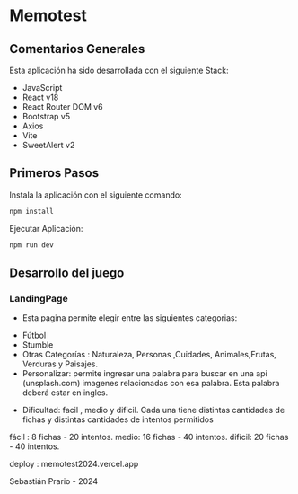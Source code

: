 # Memotest

## Comentarios Generales

Esta aplicación ha sido desarrollada con el siguiente Stack:
- JavaScript
- React v18
- React Router DOM v6
- Bootstrap v5
- Axios
- Vite
- SweetAlert v2


## Primeros Pasos

Instala la aplicación con el siguiente comando:

```bash
npm install
```

Ejecutar Aplicación:

```bash
npm run dev
```

## Desarrollo del juego

### LandingPage

- Esta pagina permite elegir entre las siguientes categorias:

* Fútbol
* Stumble
* Otras Categorías : Naturaleza, Personas ,Cuidades, Animales,Frutas, Verduras y Paisajes.
* Personalizar:  permite ingresar una palabra para buscar en una api (unsplash.com) imagenes relacionadas con esa palabra. Esta palabra deberá estar en ingles.

 - Dificultad:   facil , medio y dificil. Cada una tiene distintas cantidades de fichas y distintas cantidades de intentos permitidos

 fácil :  8 fichas  -  20 intentos.
 medio:  16 fichas  -  40 intentos.
 difícil: 20 fichas - 40 intentos.

deploy : memotest2024.vercel.app

Sebastián Prario - 2024